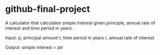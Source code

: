 # github-final-project
A calculator that calculates simple interest given principle, annual rate of interest and time period in years. 

Input:
p, principal amount
t, time period in years
r, annual rate of interest

Output:
simple interest = p*t*r
